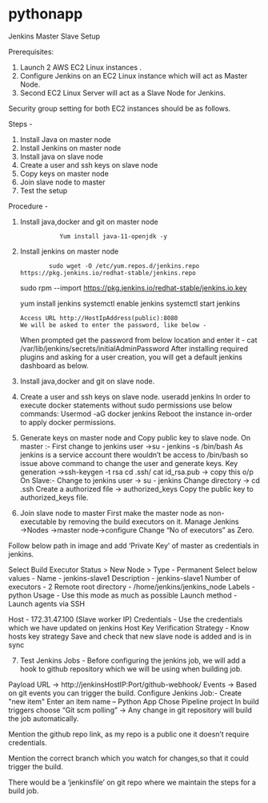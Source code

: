 # pythonapp
Jenkins Master Slave Setup

Prerequisites:

1. Launch 2 AWS EC2 Linux instances .
2. Configure Jenkins on an EC2 Linux instance which will act as Master Node.
3. Second EC2 Linux Server will act as a Slave Node for Jenkins.



Security group setting for both EC2 instances should be as follows.



Steps -
1. Install Java on master node
2. Install Jenkins on master node
3. Install java on slave node
4. Create a user and ssh keys on slave node
5. Copy keys on master node
6. Join slave node to master
7. Test the setup

Procedure -
1. Install java,docker and git on master node
    
                  Yum install java-11-openjdk -y



2. Install jenkins on master node
                 
               sudo wget -O /etc/yum.repos.d/jenkins.repo    https://pkg.jenkins.io/redhat-stable/jenkins.repo

      sudo rpm --import https://pkg.jenkins.io/redhat-stable/jenkins.io.key

      yum install jenkins
      systemctl enable jenkins
     systemctl start jenkins

       Access URL http://HostIpAddress(public):8080
       We will be asked to enter the password, like below -
      
    When prompted get the password from below location and enter it -
               cat /var/lib/jenkins/secrets/initialAdminPassword
   After installing required plugins and asking for a user creation, you will get a default jenkins dashboard as below.
  
3. Install java,docker and git on slave node.
4. Create a user and ssh keys on slave node.
           useradd jenkins
           In order to execute docker statements without sudo permissions use below commands:
             Usermod -aG docker jenkins
             Reboot the instance in-order to apply docker permissions.
5. Generate keys on master node and Copy public key to slave node.
      On master :- 
         First change to jenkins user →su - jenkins -s /bin/bash
         As jenkins is a service account there wouldn’t be access to /bin/bash so issue above command to change the user and generate keys.
       Key generation →ssh-keygen -t rsa
      cd .ssh/
     cat id_rsa.pub  → copy this o/p
     On Slave:- 
     Change to jenkins user → su - jenkins
     Change directory → cd .ssh 
    Create a authorized file → authorized_keys
    Copy the public key to authorized_keys file.




6. Join slave node to master
   First make the master node as non-executable by removing the build executors on it.
  Manage Jenkins →Nodes →master node→configure
Change “No of executors” as Zero.
    
Follow below path in image and add ‘Private Key’ of master as credentials in jenkins.

Select Build Executor Status > New Node > Type - Permanent 
Select below values -
Name - jenkins-slave1
Description - jenkins-slave1
Number of executors - 2
Remote root directory - /home/jenkins/jenkins_node
Labels - python
Usage - Use this mode as much as possible
Launch method - Launch agents via SSH

Host - 172.31.47.100 (Slave worker IP)
Credentials - Use the credentials which we have updated on jenkins
Host Key Verification Strategy - Know hosts key strategy
Save and check that new slave node is added and is in sync

7. Test Jenkins Jobs -
     Before configuring the jenkins job, we will add a hook to github repository which we will be using when building job.

Payload URL → http://jenkinsHostIP:Port/github-webhook/
Events → Based on git events you can trigger the build.
Configure Jenkins Job:-
Create "new item"
Enter an item name – Python App
Chose Pipeline project
In build triggers choose “Git scm polling” → Any change in git repository will build the job automatically.



Mention the github repo link, as my repo is a public one it doesn’t require credentials.

Mention the correct branch which you watch for changes,so that it could trigger the build.

There would be a ‘jenkinsfile’ on git repo where we maintain the steps for a build job.























                   





















